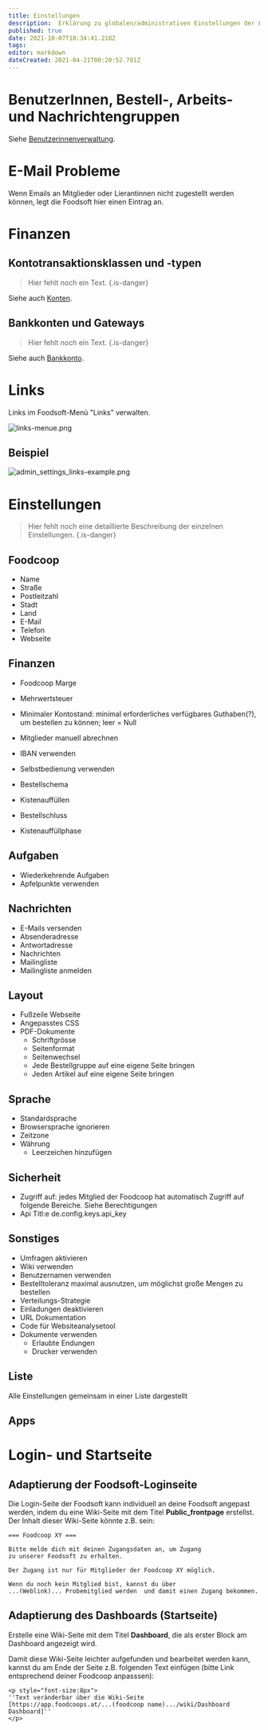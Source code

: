 ```yaml
---
title: Einstellungen
description:  Erklärung zu globalen/administrativen Einstellungen der Foodsoft (Menü: "Administration")
published: true
date: 2021-10-07T18:34:41.218Z
tags: 
editor: markdown
dateCreated: 2021-04-21T00:20:52.701Z
---
```


# BenutzerInnen, Bestell-, Arbeits- und Nachrichtengruppen

Siehe [Benutzerinnenverwaltung](/de/documentation/admin/users).

# E-Mail Probleme

Wenn Emails an Mitglieder oder Lierantinnen nicht zugestellt werden können, legt die Foodsoft hier einen Eintrag an. 

# Finanzen


## Kontotransaktionsklassen und -typen

> Hier fehlt noch ein Text.
> {.is-danger}

Siehe auch  [Konten](/de/documentation/admin/finances/accounts).


## Bankkonten und Gateways

> Hier fehlt noch ein Text.
> {.is-danger}

Siehe auch [Bankkonto](/de/documentation/admin/finances/bank-accounts).


# Links

Links im Foodsoft-Menü "Links" verwalten.

![links-menue.png](/uploads-de/admin_settings_links-menue.png)

## Beispiel
![admin_settings_links-example.png](/uploads-de/admin_settings_links-example.png)

# Einstellungen

> Hier fehlt noch eine detaillierte Beschreibung der einzelnen Einstellungen.
{.is-danger}

## Foodcoop

- Name
- Straße
- Postleitzahl
- Stadt
- Land
- E-Mail
- Telefon
- Webseite


## Finanzen

- Foodcoop Marge
- Mehrwertsteuer

- Minimaler Kontostand: minimal erforderliches verfügbares Guthaben(?), um bestellen zu können; leer = Null
- Mitglieder manuell abrechnen
- IBAN verwenden
- Selbstbedienung verwenden
- Bestellschema
- Kistenauffüllen 
- Bestellschluss
- Kistenauffüllphase


## Aufgaben

- Wiederkehrende Aufgaben
- Apfelpunkte verwenden

## Nachrichten

- E-Mails versenden
- Absenderadresse
- Antwortadresse
- Nachrichten
- Mailingliste
- Mailingliste anmelden


## Layout

- Fußzeile Webseite
- Angepasstes CSS
- PDF-Dokumente
  - Schriftgrösse
  - Seitenformat
  - Seitenwechsel
  - Jede Bestellgruppe auf eine eigene Seite bringen
  - Jeden Artikel auf eine eigene Seite bringen

## Sprache

- Standardsprache
- Browsersprache ignorieren
- Zeitzone
- Währung
  - Leerzeichen hinzufügen 

## Sicherheit

- Zugriff auf: jedes Mitglied der Foodcoop hat automatisch Zugriff auf folgende Bereiche. Siehe Berechtigungen
- Api Titl:e de.config.keys.api\_key

## Sonstiges

- Umfragen aktivieren
- Wiki verwenden
- Benutzernamen verwenden
- Bestelltoleranz maximal ausnutzen, um möglichst große Mengen zu bestellen
- Verteilungs-Strategie
- Einladungen deaktivieren
- URL Dokumentation
- Code für Websiteanalysetool
- Dokumente verwenden
  - Erlaubte Endungen
  - Drucker verwenden

## Liste

Alle Einstellungen gemeinsam in einer Liste dargestellt


## Apps


# Login- und Startseite

## Adaptierung der Foodsoft-Loginseite

Die Login-Seite der Foodsoft kann individuell an deine Foodsoft angepast werden, indem du eine Wiki-Seite mit dem Titel **Public\_frontpage** erstellst. Der Inhalt dieser Wiki-Seite könnte z.B. sein:


```
=== Foodcoop XY ===

Bitte melde dich mit deinen Zugangsdaten an, um Zugang 
zu unserer Foodsoft zu erhalten. 

Der Zugang ist nur für Mitglieder der Foodcoop XY möglich. 

Wenn du noch kein Mitglied bist, kannst du über 
...(Weblink)... Probemitglied werden  und damit einen Zugang bekommen.
```
## Adaptierung des Dashboards (Startseite)

Erstelle eine Wiki-Seite mit dem Titel **Dashboard**, die als erster Block am Dashboard angezeigt wird. 

Damit diese Wiki-Seite leichter aufgefunden und bearbeitet werden kann, kannst du am Ende der Seite z.B. folgenden Text einfügen (bitte Link entsprechend deiner Foodcoop anpasssen): 

```
<p style="font-size:8px">
''Text veränderbar über die Wiki-Seite 
[https://app.foodcoops.at/...(foodcoop name).../wiki/Dashboard Dashboard]''
</p>

